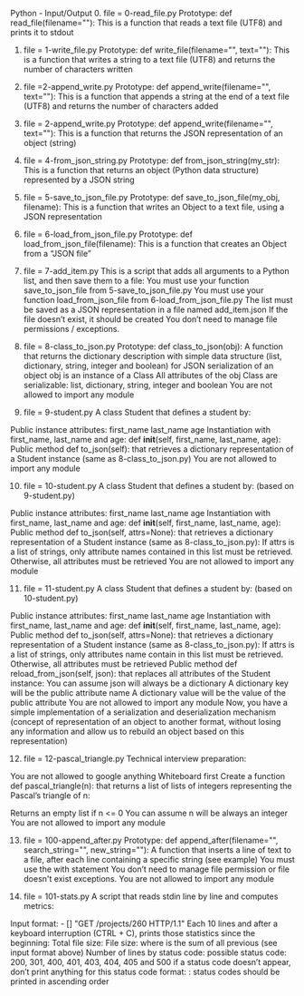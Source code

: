 Python - Input/Output
0. file = 0-read_file.py
Prototype: def read_file(filename=""):
This is a function that reads a text file (UTF8) and prints it to stdout

1. file = 1-write_file.py
Prototype: def write_file(filename="", text=""):
This is a function that writes a string to a text file (UTF8) and returns the number of characters written

2. file =2-append_write.py
Prototype: def append_write(filename="", text=""):
This is a function that appends a string at the end of a text file (UTF8) and returns the number of characters added

3. file = 2-append_write.py
Prototype: def append_write(filename="", text=""):
This is a function that returns the JSON representation of an object (string)

4. file = 4-from_json_string.py
Prototype: def from_json_string(my_str):
This is a function that returns an object (Python data structure) represented by a JSON string

5. file = 5-save_to_json_file.py
Prototype: def save_to_json_file(my_obj, filename):
This is a function that writes an Object to a text file, using a JSON representation

6. file = 6-load_from_json_file.py
Prototype: def load_from_json_file(filename):
This is a function that creates an Object from a “JSON file”

7. file = 7-add_item.py
This is a script that adds all arguments to a Python list, and then save them to a file:
You must use your function save_to_json_file from 5-save_to_json_file.py
You must use your function load_from_json_file from 6-load_from_json_file.py
The list must be saved as a JSON representation in a file named add_item.json
If the file doesn’t exist, it should be created
You don’t need to manage file permissions / exceptions.

8. file = 8-class_to_json.py
Prototype: def class_to_json(obj):
A function that returns the dictionary description with simple data structure (list, dictionary, string, integer and boolean) for JSON serialization of an object
obj is an instance of a Class
All attributes of the obj Class are serializable: list, dictionary, string, integer and boolean
You are not allowed to import any module

9. file = 9-student.py
A class Student that defines a student by:

Public instance attributes:
first_name
last_name
age
Instantiation with first_name, last_name and age: def __init__(self, first_name, last_name, age):
Public method def to_json(self): that retrieves a dictionary representation of a Student instance (same as 8-class_to_json.py)
You are not allowed to import any module

10. file = 10-student.py
A class Student that defines a student by: (based on 9-student.py)

Public instance attributes:
first_name
last_name
age
Instantiation with first_name, last_name and age: def __init__(self, first_name, last_name, age):
Public method def to_json(self, attrs=None): that retrieves a dictionary representation of a Student instance (same as 8-class_to_json.py):
If attrs is a list of strings, only attribute names contained in this list must be retrieved.
Otherwise, all attributes must be retrieved
You are not allowed to import any module

11. file = 11-student.py
A class Student that defines a student by: (based on 10-student.py)

Public instance attributes:
first_name
last_name
age
Instantiation with first_name, last_name and age: def __init__(self, first_name, last_name, age):
Public method def to_json(self, attrs=None): that retrieves a dictionary representation of a Student instance (same as 8-class_to_json.py):
If attrs is a list of strings, only attributes name contain in this list must be retrieved.
Otherwise, all attributes must be retrieved
Public method def reload_from_json(self, json): that replaces all attributes of the Student instance:
You can assume json will always be a dictionary
A dictionary key will be the public attribute name
A dictionary value will be the value of the public attribute
You are not allowed to import any module
Now, you have a simple implementation of a serialization and deserialization mechanism (concept of representation of an object to another format, without losing any information and allow us to rebuild an object based on this representation)

12. file = 12-pascal_triangle.py
Technical interview preparation:

You are not allowed to google anything
Whiteboard first
Create a function def pascal_triangle(n): that returns a list of lists of integers representing the Pascal’s triangle of n:

Returns an empty list if n <= 0
You can assume n will be always an integer
You are not allowed to import any module

13. file = 100-append_after.py
Prototype: def append_after(filename="", search_string="", new_string=""):
A function that inserts a line of text to a file, after each line containing a specific string (see example)
You must use the with statement
You don’t need to manage file permission or file doesn't exist exceptions.
You are not allowed to import any module

14. file = 101-stats.py
A script that reads stdin line by line and computes metrics:

Input format: <IP Address> - [<date>] "GET /projects/260 HTTP/1.1" <status code> <file size>
Each 10 lines and after a keyboard interruption (CTRL + C), prints those statistics since the beginning:
Total file size: File size: <total size>
where is the sum of all previous (see input format above)
Number of lines by status code:
possible status code: 200, 301, 400, 401, 403, 404, 405 and 500
if a status code doesn’t appear, don’t print anything for this status code
format: <status code>: <number>
status codes should be printed in ascending order
